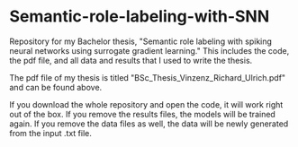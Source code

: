 # Semantic-role-labeling-with-SNN

Repository for my Bachelor thesis, "Semantic role labeling with spiking neural networks using surrogate gradient learning." This includes the code, the pdf file, and all data and results that I used to write the thesis.

The pdf file of my thesis is titled "BSc_Thesis_Vinzenz_Richard_Ulrich.pdf" and can be found above.

If you download the whole repository and open the code, it will work right out of the box. If you remove the results files, the models will be trained again. If you remove the data files as well, the data will be newly generated from the input .txt file.
